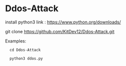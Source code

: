 # Ddos-Attack

install python3 link : https://www.python.org/downloads/

git clone https://github.com/KitDev12/Ddos-Attack.git


Examples:

      cd Ddos-Attack
      
      python3 ddos.py
